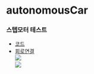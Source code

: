 # autonomousCar

### 스텝모터 테스트  
* [코드](https://github.com/mtinet/autonomousCar/blob/master/code/stepperMotor.ino)  
* [회로연결](https://github.com/mtinet/autonomousCar/blob/master/image/stepMotorCircuit.jpg?raw=true)  
![](https://github.com/mtinet/autonomousCar/blob/master/image/stepMotorCircuit.jpg?raw=true)  
![](https://github.com/mtinet/autonomousCar/blob/master/image/totalCircuit.jpg?raw=true)  
